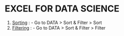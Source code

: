 # EXCEL FOR DATA SCIENCE

1. <a href="/sorting.xlsx">Sorting</a> : - Go to DATA > Sort & Filter > Sort<br>
2. <a href="/filtering.xlsx">Filtering</a> : - Go to DATA > Sort & Filter > Filter
